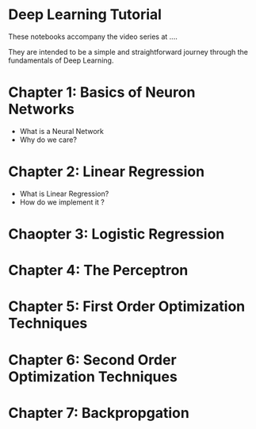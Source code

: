 # Deep Learning Tutorial

These notebooks accompany the video series at ....

They are intended to be a simple and straightforward journey through the fundamentals of Deep Learning.


# Chapter 1: Basics of Neuron Networks

* What is a Neural Network
* Why do we care?

# Chapter 2: Linear Regression
 
* What is Linear Regression?
* How do we implement it ?

# Chaopter 3: Logistic Regression

# Chapter 4: The Perceptron

# Chapter 5: First Order Optimization Techniques

# Chapter 6: Second Order Optimization Techniques

# Chapter 7: Backpropgation
